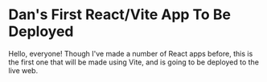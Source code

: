 # Dan's First React/Vite App To Be Deployed

Hello, everyone! Though I've made a number of React apps before, this is the first one that will
be made using Vite, and is going to be deployed to the live web.
